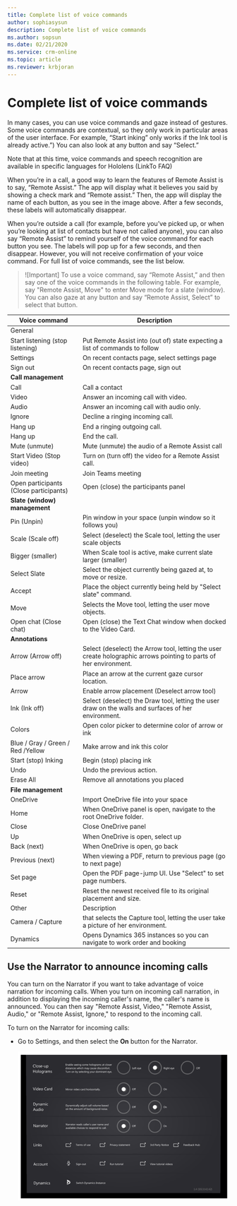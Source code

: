 ```yaml
---
title: Complete list of voice commands 
author: sophiasysun 
description: Complete list of voice commands
ms.author: sopsun
ms.date: 02/21/2020
ms.service: crm-online
ms.topic: article
ms.reviewer: krbjoran
---
```


# Complete list of voice commands


In many cases, you can use voice commands and gaze instead of gestures. Some voice commands are contextual, so they only work in particular areas of the user interface. For example, “Start inking” only works if the Ink tool is already active.”) You can also look at any button and say “Select.”

Note that at this time, voice commands and speech recognition are available in specific languages for Hololens (LinkTo FAQ)

When you’re in a call, a good way to learn the features of Remote Assist is to say, “Remote Assist.” The app will display what it believes you said by showing a check mark and “Remote assist.” Then, the app will display the name of each button, as you see in the image above. After a few seconds, these labels will automatically disappear. 

When you’re outside a call (for example, before you’ve picked up, or when you’re looking at list of contacts but have not called anyone), you can also say “Remote Assist” to remind yourself of the voice command for each button you see. The labels will pop up for a few seconds, and then disappear. However, you will not receive confirmation of your voice command. 
For full list of voice commands, see the list below.


> ![Important]
> To use a voice command, say “Remote Assist,” and then say one of the voice commands in the following table. For example, say "Remote Assist, Move" to enter Move mode for a slate (window). You can also gaze at any button and say “Remote Assist, Select” to select that button.


|Voice command|Description |
| ------------- | -----|
|General| | 
|Start listening (stop listening)       |Put Remote Assist into (out of) state expecting a list of commands to follow                  |
|Settings                               | On recent contacts page, select settings page                                                                     |
|Sign out                               | On recent contacts page, sign out                                                                                 |
|**Call management**  | | 
|Call                                   |Call a contact                                                                                                     |
|Video                                  | Answer an incoming call with video.                                                                               |
|Audio                                  | Answer an incoming call with audio only.                                                                          |
|Ignore                                 |Decline a ringing incoming call.                                                                                   |
|Hang up                                |End a ringing outgoing call.                                                                                       |
|Hang up                                | End the call.                                                                                                     |
|Mute (unmute)                          |Mute (unmute) the audio of a Remote Assist call                                                                    |
|Start Video (Stop video)               | Turn on (turn off) the video for a Remote Assist call.                                                            |
|Join meeting                           |Join Teams meeting                                                                                                 |
|Open participants (Close participants) |Open (close) the participants panel                                                                                |
|**Slate (window) management**  | | 
|Pin (Unpin)                            |Pin window in your space (unpin window so it follows you)                                                          |
|Scale (Scale off)                      |Select (deselect) the Scale tool, letting the user scale objects                                                   |
|Bigger (smaller)                       | When Scale tool is active, make current slate larger (smaller)                                                    |
|Select Slate                           | Select the object currently being gazed at, to move or resize.                                                    |
|Accept                                 |Place the object currently being held by "Select slate" command.                                                   |
|Move                                   |Selects the Move tool, letting the user move objects.                                                              |
|Open chat (Close chat)                 |Open (close) the Text Chat window when docked to the Video Card.                                                   |
|**Annotations**    | | 
|Arrow (Arrow off)                      |Select (deselect) the Arrow tool, letting the user create holographic arrows pointing to parts of her environment. |
|Place arrow                            |Place an arrow at the current gaze cursor location.                                                                |
|Arrow                                  |Enable arrow placement (Deselect arrow tool)                                                                       |
|Ink (Ink off)                          |Select (deselect) the Draw tool, letting the user draw on the walls and surfaces of her environment.               |
|Colors                                 |Open color picker to determine color of arrow or ink                                                               |
|Blue / Gray / Green / Red /Yellow      |Make arrow and ink this color                                                                                      |
|Start (stop) Inking                    | Begin (stop) placing ink                                                                                          |
|Undo                                   | Undo the previous action.                                                                                         |
|Erase All                              |Remove all annotations you placed                                                                                  |
|**File management**   | | 
|OneDrive                               |Import OneDrive file into your space                                                                               |
|Home                                   |When OneDrive panel is open, navigate to the root OneDrive folder.                                                 |
|Close                                  |Close OneDrive panel                                                                                               |
|Up                                     |When OneDrive is open, select up                                                                                   |
|Back (next)                            |When OneDrive is open, go back                                                                                     |
|Previous (next)                        |When viewing a PDF, return to previous page (go to next page)                                                      |
|Set page                               |Open the PDF page-jump UI. Use "Select" to set page numbers.                                                       |
|Reset                                  |Reset the newest received file to its original placement and size.                                                 |
|Other                                  |Description                                                                                                        |
|Camera / Capture                       | that selects the Capture tool, letting the user take a picture of her environment.                                |
|Dynamics                               |Opens Dynamics 365 instances so you can navigate to work order and booking                                         |



## Use the Narrator to announce incoming calls

You can turn on the Narrator if you want to take advantage of voice narration for incoming calls. When you turn on incoming call narration, in addition to displaying the incoming caller's name, the caller's name is announced. You can then say "Remote Assist, Video," "Remote Assist, Audio," or "Remote Assist, Ignore," to respond to the incoming call.

To turn on the Narrator for incoming calls:

- Go to Settings, and then select the **On** button for the Narrator.

  ![Open Narrator](media/narrator.PNG "Open Narrator")

 
